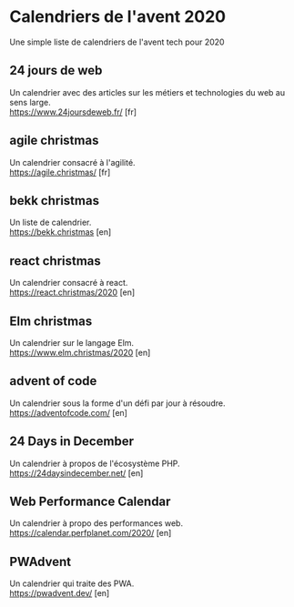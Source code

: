 # Calendriers de l'avent 2020
Une simple liste de calendriers de l'avent tech pour 2020

## 24 jours de web
Un calendrier avec des articles sur les métiers et technologies du web au sens large.   
https://www.24joursdeweb.fr/ [fr]

## agile christmas
Un calendrier consacré à l'agilité.  
https://agile.christmas/ [fr]

## bekk christmas
Un liste de calendrier.  
https://bekk.christmas [en]

## react christmas
Un calendrier consacré à react.  
https://react.christmas/2020 [en]

## Elm christmas
Un calendrier sur le langage Elm.  
https://www.elm.christmas/2020 [en]

## advent of code
Un calendrier sous la forme d'un défi par jour à résoudre.  
https://adventofcode.com/ [en]

## 24 Days in December
Un calendrier à propos de l'écosystème PHP.  
https://24daysindecember.net/ [en]

## Web Performance Calendar
Un calendrier à propo des performances web.  
https://calendar.perfplanet.com/2020/ [en]

## PWAdvent
Un calendrier qui traite des PWA.  
https://pwadvent.dev/ [en]
